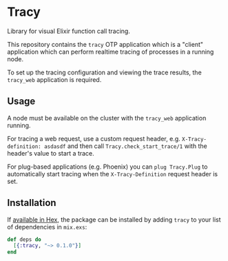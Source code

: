 # Tracy

Library for visual Elixir function call tracing.

This repository contains the `tracy` OTP application which is a
"client" application which can perform realtime tracing of processes
in a running node.

To set up the tracing configuration and viewing the trace results, the
`tracy_web` application is required.


## Usage

A node must be available on the cluster with the `tracy_web` application running.

For tracing a web request, use a custom request header,
e.g. `X-Tracy-definition: asdasdf` and then call `Tracy.check_start_trace/1`
with the header's value to start a trace.

For plug-based applications (e.g. Phoenix) you can `plug Tracy.Plug`
to automatically start tracing when the `X-Tracy-Definition` request
header is set.


## Installation

If [available in Hex](https://hex.pm/docs/publish), the package can be installed
by adding `tracy` to your list of dependencies in `mix.exs`:

```elixir
def deps do
  [{:tracy, "~> 0.1.0"}]
end
```
